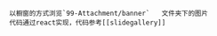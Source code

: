 ---
---
```ad-tip
以橱窗的方式浏览`99-Attachment/banner`   文件夹下的图片
代码通过react实现，代码参考[[slidegallery]]
```

```jsx::Slidegallery

```
